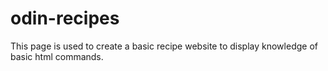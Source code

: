 # odin-recipes
This page is used to create a basic recipe website to display knowledge of basic html commands.
